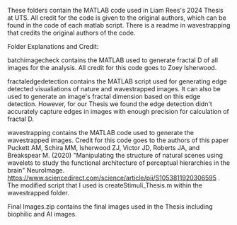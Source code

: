 These folders contain the MATLAB code used in Liam Rees's 2024 Thesis at UTS. All credit for the code is given to the original authors, which can be found in the code of each matlab script. There is a readme in wavestrapping that credits the original authors of the code. 

Folder Explanations and Credit:

batchimagecheck contains the MATLAB used to generate fractal D of all images for the analysis. All credit for this code goes to Zoey Isherwood. 

fractaledgedetection contains the MATLAB script used for generating edge detected visualiations of nature and wavestrapped images. It can also be used to generate an image's fractal dimension based on this edge detection. However, for our Thesis we found the edge detection didn't accurately capture edges in images with enough precision for calculation of fractal D. 

wavestrapping contains the MATLAB code used to generate the wavestrapped images. Credit for this code goes to the authors of this paper Puckett AM, Schira MM, Isherwood ZJ, Victor JD, Roberts JA, and Breakspear M. (2020) "Manipulating the structure of natural scenes using wavelets to study the functional architecture of perceptual hierarchies in the brain" NeuroImage. https://www.sciencedirect.com/science/article/pii/S1053811920306595 . The modified script that I used is createStimuli_Thesis.m within the wavestrapped folder. 

Final Images.zip contains the final images used in the Thesis including biophilic and AI images. 

